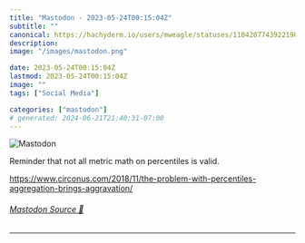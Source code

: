 ```yaml
---
title: "Mastodon - 2023-05-24T00:15:04Z"
subtitle: ""
canonical: https://hachyderm.io/users/mweagle/statuses/110420774392219071
description:
image: "/images/mastodon.png"

date: 2023-05-24T00:15:04Z
lastmod: 2023-05-24T00:15:04Z
image: ""
tags: ["Social Media"]

categories: ["mastodon"]
# generated: 2024-06-21T21:40:31-07:00
---
```

![Mastodon](/images/mastodon.png)

<p>Reminder that not all metric math on percentiles is valid. </p><p><a href="https://www.circonus.com/2018/11/the-problem-with-percentiles-aggregation-brings-aggravation/" target="_blank" rel="nofollow noopener noreferrer" translate="no"><span class="invisible">https://www.</span><span class="ellipsis">circonus.com/2018/11/the-probl</span><span class="invisible">em-with-percentiles-aggregation-brings-aggravation/</span></a></p>


###### [Mastodon Source 🐘](https://hachyderm.io/@mweagle/110420774392219071)

___
